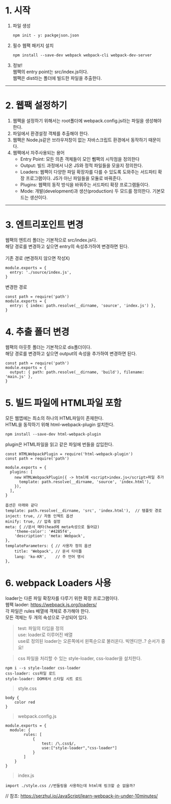 # 1. 시작
1. 파일 생성 
    ```
    npm init - y: packgejson.json
    ```
2. 필수 웹팩 패키지 설치 
    ```
    npm install --save-dev webpack webpack-cli webpack-dev-server
    ```
3. 정보! <br>
    웹팩의 entry point는 src/index.js이다.<br>
    웹팩은 dist라는 폴더에 빌드한 파일을 추출한다.
---
# 2. 웹팩 설정하기
1. 웹팩을 설정하기 위해서는 root폴더에 webpack.config.js라는 파일을 생성해야 한다.<br>
2. 파일에서 환경설정 객체를 추출해야 한다.<br>
3. 웹팩은 Node.js같은 브라우저창이 없는 자바스크립트 환경에서 동작하기 때문이다.
4. 웹팩에서 자주사용되는 용어
    - Entry Point: 모든 의존 객체들이 모인 퓁팩의 시작점을 정의한다
    - Output: 빌드 과정에서 나온 JS와 정적 파일들을 모을지 정의한다.
    - Loaders: 웹팩이 다양한 파일 확장자를 다를 수 있도록 도와주는 서드파티 확장 프로그램이다. JS가 아닌 파일들을 모듈로 바꿔준다.
    - Plugins: 웹팩의 동작 방식을 바꿔주는 서드파티 확장 프로그램들이다.
    - Mode: 개발(development)과 생산(production) 두 모드를 정의한다. 기본모드는 생산이다.
----------------------------
# 3. 엔트리포인트 변경
웹팩의 엔트리 폴더는 기본적으로 src/index.js다.<br>
해당 경로를 변경하고 싶으면 entry의 속성추가하여 변경하면 된다.<br><br>
기존 경로 (변경하지 않으면 작성X)
```
module.exports = {
  entry: './source/index.js',
}
```
변경한 경로
```
const path = require('path')
module.exports = {
  entry: { index: path.resolve(__dirname, 'source', 'index.js') },
}
```

# 4. 추출 폴더 변경
웹팩의 아웃풋 폴더는 기본적으로 dis폴더이다.<br>
해당 경로를 변경하고 싶으면 output의 속성을 추가하여 변경하면 된다.
```
const path = require('path')
module.exports = {
  output: { path: path.resolve(__dirname, 'build'), filename: 'main.js' },
}
```

# 5. 빌드 파일에 HTML파일 포함
모든 웹앱에는 최소의 하나의 HTML파일이 존재한다.<br>
HTML을 동작하기 위해 html-webpack-plugin 설치한다.<br>
```
npm install --save-dev html-webpack-plugin
```
plugin은 HTML파일을 읽고 같은 파일에 번들을 삽입한다.<br>
```
const HTMLWebpackPlugin = require('html-webpack-plugin')
const path = require('path')

module.exports = {
  plugins: [
    new HTMLWebpackPlugin({ -> html에 <script>index.js</script>파일 추가
      template: path.resolve(__dirname, 'source', 'index.html'),
    }),
  ],
}

옵션은 아래와 같다
template: path.resolve(__dirname, 'src', 'index.html'),  // 템플릿 경로
inject: true, // 자동 인젝트 옵션
minify: true, // 압축 설정
meta: { //문서 메타(head에 meta속성으로 들어감)
    'theme-color': '#4285f4',
    'description': 'meta: Webpack',
},
templateParameters: { // 사용자 정의 옵션
    title: 'Webpack', // 문서 타이틀
    lang: 'ko-KR',    // 주 언어 명시
},  
```

# 6. webpack Loaders 사용
loader는 다른 파일 확장자를 다루기 위한 확장 프로그램이다.<br>
웹팩 laoder: https://webpack.js.org/loaders/ <br>
각 파일은 rules 배열에 객체로 추가해야 한다. <br>
모든 객체는 두 개의 속성으로 구성되어 있다.<br>
> test: 파일의 타입을 정의<br> 
> use: loader로 이루어진 배열<br>
> use로 정의된 loader는 오른쪽에서 왼쪽순으로 불러온다. 빅엔디안..? 순서가 중요!<br>

> css 파일을 처리할 수 있는 style-loader, css-loader을 설치한다.
```
npm i --s style-loader css-loader
css-loader: css파일 로드
style-loader: DOM에서 스타일 시트 로드
```
> style.css
```
body {
    color red
}
```
>webpack.config.js
```
module.exports = {
  module: {
        rules: [
            {
                test: /\.css$/,
                use:["style-loader","css-loader"]
            }
        ]
    }
}
```
> index.js
```
import ./style.css //번들링을 사용하는데 html에 링크할 순 없을까?
```

// 참조: https://serzhul.io/JavaScript/learn-webpack-in-under-10minutes/